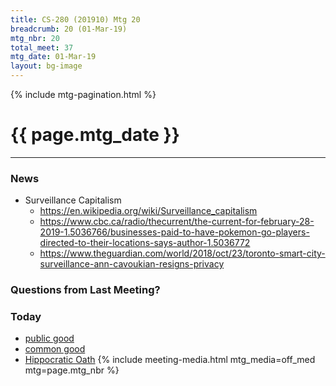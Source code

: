 ```yaml
---
title: CS-280 (201910) Mtg 20
breadcrumb: 20 (01-Mar-19)
mtg_nbr: 20
total_meet: 37
mtg_date: 01-Mar-19
layout: bg-image
---
```

{% include mtg-pagination.html %}
<h1 class="text-center">{{ page.mtg_date }}</h1>
<hr />

### News

* Surveillance Capitalism
  * <https://en.wikipedia.org/wiki/Surveillance_capitalism>
  * <https://www.cbc.ca/radio/thecurrent/the-current-for-february-28-2019-1.5036766/businesses-paid-to-have-pokemon-go-players-directed-to-their-locations-says-author-1.5036772>
  * <https://www.theguardian.com/world/2018/oct/23/toronto-smart-city-surveillance-ann-cavoukian-resigns-privacy>

### Questions from Last Meeting?

### Today

* [public good](https://en.wikipedia.org/wiki/Public_good)
* [common good](https://plato.stanford.edu/entries/common-good/)
* [Hippocratic Oath](https://en.wikipedia.org/wiki/Hippocratic_Oath)
{% include meeting-media.html mtg_media=off_med mtg=page.mtg_nbr %}

